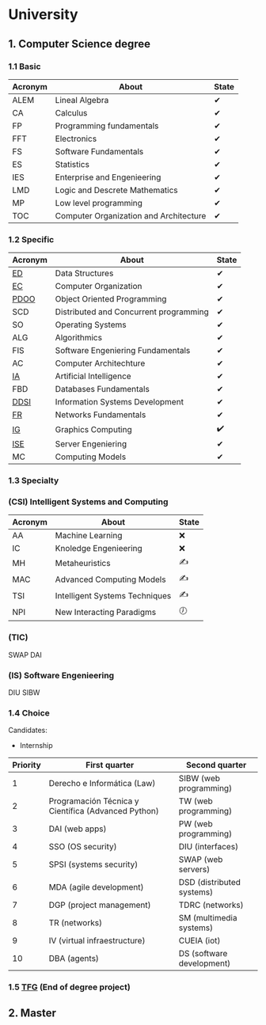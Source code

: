 # University 

## 1. Computer Science degree

### 1.1 Basic 

|Acronym|About|State|
|-------|----|-----|
|ALEM|Lineal Algebra|✔|
|CA|Calculus|✔|
|FP|Programming fundamentals|✔|
|FFT|Electronics|✔|
|FS|Software Fundamentals|✔|
|ES|Statistics|✔|
|IES|Enterprise and Engenieering|✔|
|LMD|Logic and Descrete Mathematics|✔|
|MP|Low level programming|✔|
|TOC|Computer Organization and Architecture|✔|

### 1.2 Specific 

|Acronym|About|State|
|-------|-----|-----|
|[ED](https://github.com/Cristinasj/practica2ED)|Data Structures|✔|
|[EC](https://github.com/Cristinasj/arduino)|Computer Organization|✔|
|[PDOO](https://github.com/inowen/Civitas)|Object Oriented Programming|✔|
|SCD|Distributed and Concurrent programming|✔|
|SO|Operating Systems|✔|
|ALG|Algorithmics|✔|
|FIS|Software Engeniering Fundamentals|✔|
|AC|Computer Architechture|✔|
|[IA](https://github.com/Cristinasj/chatBot)|Artificial Intelligence|✔|
|FBD|Databases Fundamentals|✔|
|[DDSI](https://github.com/Cristinasj/DDSI-X)|Information Systems Development|✔|
|[FR](https://github.com/Cristinasj/FR)|Networks Fundamentals|✔|
|[IG](https://github.com/Cristinasj/IG)|Graphics Computing|✔️|
|[ISE](https://github.com/Cristinasj/ISE)|Server Engeniering|✔|
|MC|Computing Models|✔|

### 1.3 Specialty 
### (CSI) Intelligent Systems and Computing

|Acronym|About|State|
|-------|-----|-----|
|AA|Machine Learning|❌|
|IC|Knoledge Engenieering|❌|
|MH|Metaheuristics|✍|
|MAC|Advanced Computing Models|✍|
|TSI|Intelligent Systems Techniques|✍|
|NPI|New Interacting Paradigms|🕖|

### (TIC) 
SWAP
DAI

### (IS) Software Engenieering 
DIU
SIBW

### 1.4 Choice 

Candidates: 

- Internship

|Priority|First quarter|Second quarter|
|--------|-------------|--------------|
|1|Derecho e Informática (Law)|SIBW (web programming)|
|2|Programación Técnica y Científica (Advanced Python)|TW (web programming)|
|3|DAI (web apps)|PW (web programming)|
|4|SSO (OS security)|DIU (interfaces)|
|5|SPSI (systems security)|SWAP (web servers)|
|6|MDA (agile development)|DSD (distributed systems) |
|7|DGP (project management)|TDRC (networks)|
|8|TR (networks) |SM (multimedia systems)|
|9|IV (virtual infraestructure)|CUEIA (iot)|
|10|DBA (agents)|DS (software development)|

### 1.5 [TFG](https://github.com/Cristinasj/SWADroid-timeline) (End of degree project)

## 2. Master
